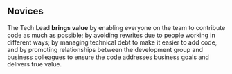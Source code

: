 ## Novices

The Tech Lead **brings value** by enabling everyone on the team to contribute code as much as possible; by avoiding rewrites due to people working in different ways; by managing technical debt to make it easier to add code, and by promoting relationships between the development group and business colleagues to ensure the code addresses business goals and delivers true
value. 

